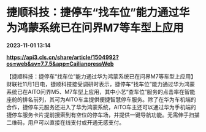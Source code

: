 # 捷顺科技：捷停车“找车位”能力通过华为鸿蒙系统已在问界M7等车型上应用

**2023-11-01 13:14**

**https://api3.cls.cn/share/article/1504992?os=web&sv=7.7.5&app=CailianpressWeb**

【捷顺科技：捷停车“找车位”能力通过华为鸿蒙系统已在问界M7等车型上应用】财联社11月1日电，捷顺科技接受调研时表示，捷停车“找车位”能力通过华为鸿蒙系统已在AITO问界M5、M7车型上应用，其中小艺“查车位”服务的点击率在智能座舱的排名前列，其可为AITO车主提供便捷智慧停车服务。除了在华为车机端的合作，捷停车元服务还进入了华为鸿蒙系统，AITO车主还可以通过华为手机端的捷停车服务卡片提前搜索到有空位的停车场，并提供一键导航功能。无需伸手扫描二维码，用户可以直接在线支付或开通无感支付。